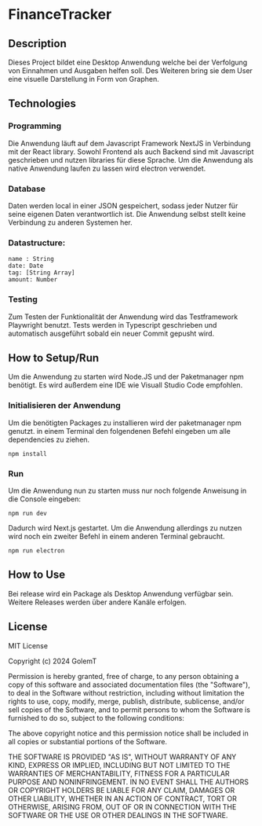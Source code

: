 # FinanceTracker

## Description

Dieses Project bildet eine Desktop Anwendung welche bei der Verfolgung von Einnahmen und Ausgaben helfen soll. Des Weiteren bring sie dem User eine visuelle Darstellung in Form von Graphen.

## Technologies
### Programming

Die Anwendung läuft auf dem Javascript Framework NextJS in Verbindung mit der React library. Sowohl Frontend als auch Backend sind mit Javascript geschrieben und nutzen libraries für diese Sprache. Um die Anwendung als native Anwendung laufen zu lassen wird electron verwendet.

### Database

Daten werden local in einer JSON gespeichert, sodass jeder Nutzer für seine eigenen Daten verantwortlich ist. Die Anwendung selbst stellt keine Verbindung zu anderen Systemen her.

### Datastructure:

    name : String
    date: Date
    tag: [String Array]
    amount: Number

### Testing

Zum Testen der Funktionalität der Anwendung wird das Testframework Playwright benutzt. Tests werden in Typescript geschrieben und automatisch ausgeführt sobald ein neuer Commit gepusht wird.

## How to Setup/Run

Um die Anwendung zu starten wird Node.JS und der Paketmanager npm benötigt. Es wird außerdem eine IDE wie Visuall Studio Code empfohlen.

### Initialisieren der Anwendung

Um die benötigten Packages zu installieren wird der paketmanager npm genutzt. in einem Terminal den folgendenen Befehl eingeben um alle dependencies zu ziehen.

    npm install

### Run

Um die Anwendung nun zu starten muss nur noch folgende Anweisung in die Console eingeben:

    npm run dev

Dadurch wird Next.js gestartet. Um die Anwendung allerdings zu nutzen wird noch ein zweiter Befehl in einem anderen Terminal gebraucht.

    npm run electron

## How to Use

Bei release wird ein Package als Desktop Anwendung verfügbar sein. Weitere Releases werden über andere Kanäle erfolgen.

## License

MIT License

Copyright (c) 2024 GolemT

Permission is hereby granted, free of charge, to any person obtaining a copy of this software and associated documentation files (the "Software"), to deal in the Software without restriction, including without limitation the rights to use, copy, modify, merge, publish, distribute, sublicense, and/or sell copies of the Software, and to permit persons to whom the Software is furnished to do so, subject to the following conditions:

The above copyright notice and this permission notice shall be included in all copies or substantial portions of the Software.

THE SOFTWARE IS PROVIDED "AS IS", WITHOUT WARRANTY OF ANY KIND, EXPRESS OR IMPLIED, INCLUDING BUT NOT LIMITED TO THE WARRANTIES OF MERCHANTABILITY, FITNESS FOR A PARTICULAR PURPOSE AND NONINFRINGEMENT. IN NO EVENT SHALL THE AUTHORS OR COPYRIGHT HOLDERS BE LIABLE FOR ANY CLAIM, DAMAGES OR OTHER LIABILITY, WHETHER IN AN ACTION OF CONTRACT, TORT OR OTHERWISE, ARISING FROM, OUT OF OR IN CONNECTION WITH THE SOFTWARE OR THE USE OR OTHER DEALINGS IN THE SOFTWARE.